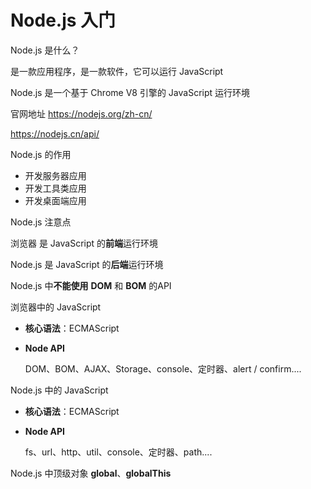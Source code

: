 # Node.js 入门

Node.js 是什么？

是一款应用程序，是一款软件，它可以运行 JavaScript

Node.js 是一个基于 Chrome V8 引擎的 JavaScript 运行环境

官网地址 https://nodejs.org/zh-cn/

https://nodejs.cn/api/

Node.js 的作用

- 开发服务器应用
- 开发工具类应用
- 开发桌面端应用

Node.js 注意点

浏览器 是 JavaScript 的**前端**运行环境

Node.js 是 JavaScript 的**后端**运行环境

Node.js 中**不能使用** **DOM** 和 **BOM** 的API

浏览器中的 JavaScript

- **核心语法**：ECMAScript

- **Node API**

  DOM、BOM、AJAX、Storage、console、定时器、alert / confirm....

Node.js 中的 JavaScript

- **核心语法**：ECMAScript

- **Node API**

  fs、url、http、util、console、定时器、path....

Node.js 中顶级对象 **global**、**globalThis**